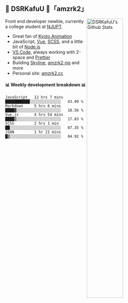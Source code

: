 ## 🍥 DSRKafuU 🍥「amzrk2」

<img align="right" alt="DSRKafuU's Github Stats" width="48%" src="https://github-readme-stats.vercel.app/api?username=amzrk2&count_private=true&show_icons=true&title_color=7793cc&icon_color=7793cc&text_color=595858&bg_color=ffffff" />

Front end developer newbie, currently a college student at [NJUPT](https://www.njupt.edu.cn/).

- Great fan of [Kyoto Animation](https://www.kyotoanimation.co.jp/)
- JavaScript, [Vue](https://vuejs.org/), [SCSS](https://sass-lang.com/), and a little bit of [Node.js](https://nodejs.org/)
- [VS Code](https://code.visualstudio.com), always working with 2-space and [Prettier](https://prettier.io/)
- Building [Skyline](https://github.com/amzrk2/skyline-overlay), [amzrk2-ng](https://github.com/amzrk2/amzrk2-ng) and more
- Personal site: [amzrk2.cc](https://amzrk2.cc/)

#### :bar_chart: Weekly development breakdown :bar_chart:

<!--START_SECTION:waka-->
```text
JavaScript   12 hrs 7 mins   ███████████░░░░░░░░░░░░░░   43.99 % 
Markdown     5 hrs 6 mins    ████▓░░░░░░░░░░░░░░░░░░░░   18.56 % 
Vue.js       4 hrs 54 mins   ████▒░░░░░░░░░░░░░░░░░░░░   17.83 % 
SCSS         2 hrs 1 min     ██░░░░░░░░░░░░░░░░░░░░░░░   07.35 % 
JSON         1 hr 21 mins    █▒░░░░░░░░░░░░░░░░░░░░░░░   04.92 % 
```
<!--END_SECTION:waka-->
